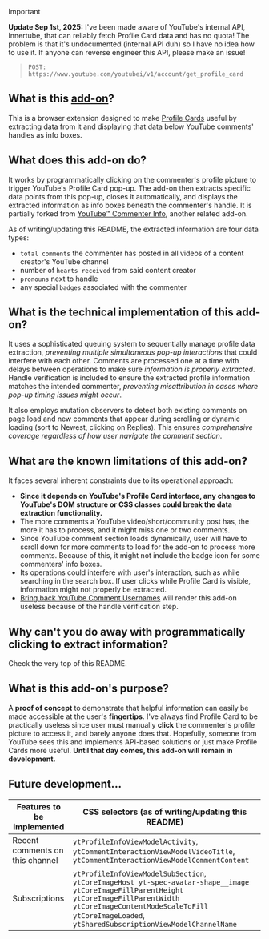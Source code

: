 > [!IMPORTANT]
> **Update Sep 1st, 2025:** I've been made aware of YouTube's internal API, Innertube, that can reliably fetch Profile Card data and has no quota! The problem is that it's undocumented (internal API duh) so I have no idea how to use it. If anyone can reverse engineer this API, please make an issue!

> `POST: https://www.youtube.com/youtubei/v1/account/get_profile_card`

## What is this [add-on](https://addons.mozilla.org/firefox/addon/wip-yt-profile-card-info)?
This is a browser extension designed to make [Profile Cards](https://support.google.com/youtube/answer/9409333) useful by extracting data from it and displaying that data below YouTube comments' handles as info boxes.

## What does this add-on do?
It works by programmatically clicking on the commenter's profile picture to trigger YouTube's Profile Card pop-up. The add-on then extracts specific data points from this pop-up, closes it automatically, and displays the extracted information as info boxes beneath the commenter's handle. It is partially forked from [YouTube™ Commenter Info](https://addons.mozilla.org/addon/yt-cmt-info), another related add-on.

As of writing/updating this README, the extracted information are four data types:
- `total comments` the commenter has posted in all videos of a content creator's YouTube channel
- number of `hearts received` from said content creator
- `pronouns` next to handle
- any special `badges` associated with the commenter

## What is the technical implementation of this add-on?
It uses a sophisticated queuing system to sequentially manage profile data extraction, *preventing multiple simultaneous pop-up interactions* that could interfere with each other. Comments are processed one at a time with delays between operations to make sure *information is properly extracted*. Handle verification is included to ensure the extracted profile information matches the intended commenter, *preventing misattribution in cases where pop-up timing issues might occur*.

It also employs mutation observers to detect both existing comments on page load and new comments that appear during scrolling or dynamic loading (sort to Newest, clicking on Replies). This ensures *comprehensive coverage regardless of how user navigate the comment section*.

## What are the known limitations of this add-on?
It faces several inherent constraints due to its operational approach:
- **Since it depends on YouTube's Profile Card interface, any changes to YouTube's DOM structure or CSS classes could break the data extraction functionality.**
- The more comments a YouTube video/short/community post has, the more it has to process, and it might miss one or two comments.
- Since YouTube comment section loads dynamically, user will have to scroll down for more comments to load for the add-on to process more comments. Because of this, it might not include the badge icon for some commenters' info boxes.
- Its operations could interfere with user's interaction, such as while searching in the search box. If user clicks while Profile Card is visible, information might not properly be extracted.
- [Bring back YouTube Comment Usernames](https://addons.mozilla.org/firefox/addon/youtube-找回留言區用戶名稱) will render this add-on useless because of the handle verification step.

## Why can't you do away with programmatically clicking to extract information?
Check the very top of this README.

## What is this add-on's purpose?
A **proof of concept** to demonstrate that helpful information can easily be made accessible at the user's **fingertips**. I've always find Profile Card to be practically useless since user must manually **click** the commenter's profile picture to access it, and barely anyone does that. Hopefully, someone from YouTube sees this and implements API-based solutions or just make Profile Cards more useful. **Until that day comes, this add-on will remain in development.**

## Future development...
| Features to be implemented | CSS selectors (as of writing/updating this README) |
| --- | --- |
| Recent comments on this channel | `ytProfileInfoViewModelActivity`, `ytCommentInteractionViewModelVideoTitle`, `ytCommentInteractionViewModelCommentContent` |
| Subscriptions | `ytProfileInfoViewModelSubSection`, `ytCoreImageHost yt-spec-avatar-shape__image ytCoreImageFillParentHeight ytCoreImageFillParentWidth ytCoreImageContentModeScaleToFill ytCoreImageLoaded`, `ytSharedSubscriptionViewModelChannelName` |
